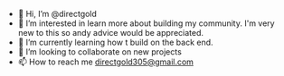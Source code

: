 - 👋 Hi, I’m @directgold
- 👀 I’m interested in learn more about building my community. I'm very new to this so andy advice would be appreciated.  
- 🌱 I’m currently learning how t build on the back end. 
- 💞️ I’m looking to collaborate on new projects
- 📫 How to reach me directgold305@gmail.com 

<!---
directgold/directgold is a ✨ special ✨ repository because its `README.md` (this file) appears on your GitHub profile.
You can click the Preview link to take a look at your changes.
--->
